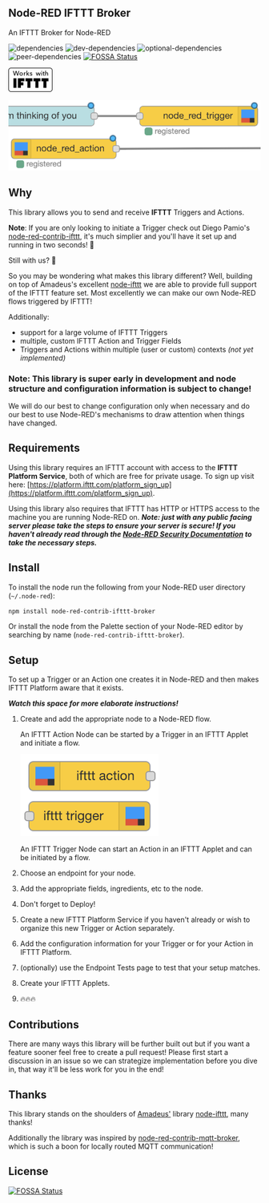 ## Node-RED IFTTT Broker
An IFTTT Broker for Node-RED

![dependencies](https://img.shields.io/david/adorkable/node-red-contrib-ifttt-broker.svg?style=flat-square)
![dev-dependencies](https://img.shields.io/david/dev/adorkable/node-red-contrib-ifttt-broker.svg?style=flat-square)
![optional-dependencies](https://img.shields.io/david/optional/adorkable/node-red-contrib-ifttt-broker.svg?style=flat-square)
![peer-dependencies](https://img.shields.io/david/peer/adorkable/node-red-contrib-ifttt-broker.svg?style=flat-square) [![FOSSA Status](https://app.fossa.io/api/projects/git%2Bgithub.com%2FAdorkable%2Fnode-red-contrib-ifttt-broker.svg?type=shield)](https://app.fossa.io/projects/git%2Bgithub.com%2FAdorkable%2Fnode-red-contrib-ifttt-broker?ref=badge_shield)


<img src="images/Works_with_IFTTT_Badge-white_on_black-88x48.svg" alt="Works with IFTTT" width="88"/>

![Examples Image](images/examples.png)

## Why
This library allows you to send and receive **IFTTT** Triggers and Actions. 

**Note**: If you are only looking to initiate a Trigger check out Diego Pamio's [node-red-contrib-ifttt](https://flows.nodered.org/node/node-red-contrib-ifttt), it's much simplier and you'll have it set up and running in two seconds! 🌟

Still with us? 💁‍

So you may be wondering what makes this library different? Well, building on top of Amadeus's excellent [node-ifttt](https://github.com/amadeusmuc/node-ifttt) we are able to provide full support of the IFTTT feature set. Most excellently we can make our own Node-RED flows triggered by IFTTT!

Additionally:

* support for a large volume of IFTTT Triggers
* multiple, custom IFTTT Action and Trigger Fields
* Triggers and Actions within multiple (user or custom) contexts *(not yet implemented)*

### Note: This library is super early in development and node structure and configuration information is subject to change!
We will do our best to change configuration only when necessary and do our best to use Node-RED's mechanisms to draw attention when things have changed.

## Requirements

Using this library requires an IFTTT account with access to the **IFTTT Platform Service**, both of which are free for private usage. To sign up visit here: [https://platform.ifttt.com/platform_sign_up](https://platform.ifttt.com/platform_sign_up).

Using this library also requires that IFTTT has HTTP or HTTPS access to the machine you are running Node-RED on. _**Note: just with any public facing server please take the steps to ensure your server is secure! If you haven't already read through the [Node-RED Security Documentation](https://nodered.org/docs/security) to take the necessary steps.**_ 

## Install

To install the node run the following from your Node-RED user directory (`~/.node-red`):
```bash
npm install node-red-contrib-ifttt-broker
```

Or install the node from the Palette section of your Node-RED editor by searching by name (`node-red-contrib-ifttt-broker`).

## Setup

To set up a Trigger or an Action one creates it in Node-RED and then makes IFTTT Platform aware that it exists. 

_**Watch this space for more elaborate instructions!**_

1. Create and add the appropriate node to a Node-RED flow. 
    
    An IFTTT Action Node can be started by a Trigger in an IFTTT Applet and initiate a flow.
    
    ![Trigger and Action Node](images/setup/triggerAndAction.png)

    An IFTTT Trigger Node can start an Action in an IFTTT Applet and can be initiated by a flow.

1. Choose an endpoint for your node.
1. Add the appropriate fields, ingredients, etc to the node.
1. Don't forget to Deploy!

1. Create a new IFTTT Platform Service if you haven't already or wish to organize this new Trigger or Action separately. 
1. Add the configuration information for your Trigger or for your Action in IFTTT Platform.
1. (optionally) use the Endpoint Tests page to test that your setup matches.
1. Create your IFTTT Applets.
1. 🔥🔥🔥


## Contributions
There are many ways this library will be further built out but if you want a feature sooner feel free to create a pull request! Please first start a discussion in an issue so we can strategize implementation before you dive in, that way it'll be less work for you in the end!

## Thanks
This library stands on the shoulders of [Amadeus'](https://github.com/amadeusmuc) library [node-ifttt](https://github.com/amadeusmuc/node-ifttt), many thanks! 

Additionally the library was inspired by [node-red-contrib-mqtt-broker](https://github.com/zuhito/node-red-contrib-mqtt-broker), which is such a boon for locally routed MQTT communication!


## License
[![FOSSA Status](https://app.fossa.io/api/projects/git%2Bgithub.com%2FAdorkable%2Fnode-red-contrib-ifttt-broker.svg?type=large)](https://app.fossa.io/projects/git%2Bgithub.com%2FAdorkable%2Fnode-red-contrib-ifttt-broker?ref=badge_large)